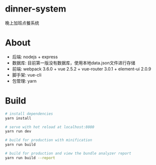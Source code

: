 # dinner-system
晚上加班点餐系统

# About
*   后端: nodejs + express
*   数据库: 目前第一版没有数据库，使用本地data.json文件进行存储
*   前端: webpack 3.6.0 + vue 2.5.2 + vue-router 3.0.1 + element-ui 2.0.9
*   脚手架: vue-cli
*   包管理: yarn

# Build
``` bash
# install dependencies
yarn install

# serve with hot reload at localhost:8080
yarn run dev

# build for production with minification
yarn run build

# build for production and view the bundle analyzer report
yarn run build --report
```
